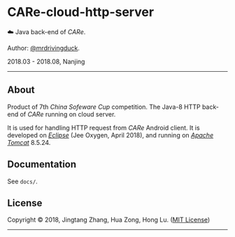 # CARe-cloud-http-server

☁️ Java back-end of *CARe*.

Author: [@mrdrivingduck](https://github.com/mrdrivingduck).

2018.03 - 2018.08, Nanjing

---

## About

Product of 7th *China Sofeware Cup* competition. The Java-8 HTTP back-end of *CARe* running on cloud server.

It is used for handling HTTP request from *CARe* Android client. It is developed on [*Eclipse*](https://www.eclipse.org/downloads/) (Jee Oxygen, April 2018), and running on [*Apache Tomcat*](https://tomcat.apache.org/) 8.5.24.

## Documentation

See `docs/`.

## License

Copyright © 2018, Jingtang Zhang, Hua Zong, Hong Lu. ([MIT License](LICENSE))

---

